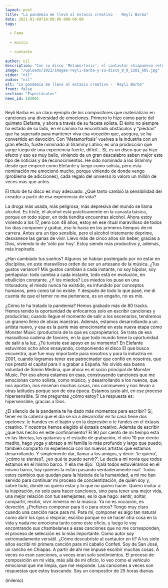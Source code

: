 ```yaml
---
layout: post
title: "La pandemia me llevó al éxtasis creativo -  Reyli Barba"
date: 2021-01-09T18:08:00.000-06:00
tags:
  
  - Fama
  
  - musica
  
  - cantante
  
author: nil
description: "Con su disco 'Metamorfosis', el cantautor chiapaneco retomó su lugar tras superar sus adicciones; en entrevista, habla sobre su apoyo a nuevas generaciones y de su devoción por la composición. "
image: "/uploads/2021/images-reyli-barba-y-su-disco_0_0_1101_685.jpg"
video: "nil"
audio: "nil"
alt: "La pandemia me llevó al éxtasis creativo -  Reyli Barba"
front: false
section: "Espectáculos"
news_id: 182005
---
```


Reyli Barba es un claro ejemplo de los compositores que materializan en canciones una diversidad de emociones. Primero lo hizo como parte del quinteto Elefante, y ahora a través de su faceta solista. El éxito no siempre ha estado de su lado, en el camino ha encontrado obstáculos y “piedras” que ha superado para mantener viva esa vocación que, asegura, se ha convertido en devoción. Con 'Metamorfosis' vuelves a la industria con un gran efecto, fuiste nominado al Grammy Latino; es una producción que surge luego de una experiencia fuerte, difícil… Sí, es un disco que ya hizo efecto y eso es muy bello, viniendo de un gran descalabro saben mejor este tipo de noticias y de reconocimientos. He sido nominado a los Grammy desde que empecé como Elefante y luego como solista, pero esta nominación me emocionó mucho, porque viniendo de donde vengo (problema de adicciones), cada regalo del universo lo valoro un millón de veces más que antes. 

El título de tu disco es muy adecuado. ¿Qué tanto cambió la sensibilidad del creador a partir de esa experiencia de vida? 

La droga más usada, más peligrosa, más depresiva del mundo se llama alcohol. Es triste, el alcohol está prácticamente en la canasta básica, porque en todo súper, en toda tiendita encuentras alcohol. Ahora estoy viviendo a los 17, pero con 48 años, estoy en ese ritual maravilloso de todos los días componer y grabar, eso lo hacía en los primeros tiempos de mi carrera. Antes era un tipo sensible, pero el alcohol tristemente deprime, desvanece las ganas de vivir. Llevo más de cinco años sin beber, gracias a Dios, viviendo lo de ‘sólo por hoy’. Estoy siendo más productivo y, además, más inspirado.  

¿Han cambiado tus sueños? Algunos se habían postergado por no estar en disciplina, en este maravilloso orden de ser un artesano de la música. ¿Tus gustos variaron? Mis gustos cambian a cada instante, no soy bipolar, soy pentapolar: todo cambia a cada instante, todo está en evolución, en ebullición constante. ¿Y los miedos? Los miedos los puse en una trituradora; el miedo nunca ha existido, es infundido por conceptos humanos, pero como tal no existe. Y después de todo lo que pasé, me di cuenta de que el temor no me pertenece, es un engaño, no es mío. 

¿Cómo te ha tratado la pandemia? Hemos grabado más de 80 tracks. Hemos tenido la oportunidad de enfocarnos solo en escribir canciones y producirlas; cuando llegue el momento de salir a los escenarios, tendremos un granero lleno de obras maestras. Además, estamos desarrollando a un artista nuevo, y esa es la parte más emocionante en esta nueva etapa como Monster Music (productora de la que es copropietario). Se trata de esa maravillosa cadena de favores, en la que todo mundo tiene la oportunidad de salir a la luz. ¿Tú tuviste ese apoyo en su momento? En Elefante estuvimos ocho años ensayando, componiendo el disco El que busca encuentra, que fue muy importante para nosotros y para la industria en 2001, cuando logramos tener ese patrocinador que confió en nosotros, que nos prestó el capital para ir a grabar a España. No olvido esa buena voluntad de Simón Medina, que ahora es el socio principal de Monster Music. Por eso ahora estamos en esas, construyendo canciones que me emocionan como solista, como músico, y desarrollando a los nuevos, que nos aportan, nos enseñan muchas cosas, nos conmueven y nos llevan a otras latitudes porque son de otra época. Estamos justo ahí, en ese proceso hipersensible. Si me preguntas ¿cómo estoy? La respuesta es: hipersensible, gracias a Dios.  

¿El silencio de la pandemia te ha dado más momentos para escribir? Sí, tener en la cabeza que el día se va a desarrollar en tu casa tiene dos opciones: te hundes en el bajón y en la depresión o te fundes en el éxtasis creativo. Y nosotros hemos elegido el éxtasis creativo. Además de escribir ¿qué has hecho en este confinamiento? El 90 por ciento de mi tiempo está en las libretas, las guitarras y el estudio de grabación, el otro 10 por ciento medito, hago yoga y abrazo a mi familia lo más profundo y largo que puedo; también comparto mi experiencia con los nuevos artistas que estamos desarrollando. Y simplemente dar, llamar a los amigos, y decir: ‘te quiero’, ‘¿cómo te sientes?, ¿en qué te puedo servir?’. Le decía a mi novia que todos estamos en el mismo barco. Y ella me dijo: ´Ojalá todos estuviéramos en el mismo barco, hay quienes la están pasando verdaderamente mal’. Todos estos cambios que quedan para la historia de la humanidad, a mí me han servido para continuar mi proceso de concientización, de quién soy y, sobre todo, dónde no quiero estar y lo que no quiero hacer. Quiero invitar a la inspiración, no solo para hacer canciones, sino para tener una mejor vida, una mejor relación con tus semejantes; es lo que hago: sentir, soltar, compartir, recibir, vivir inmerso en la música. Ya no es vocación, es devoción. ¿Prefieres componer para ti o para otros? Tengo muy claro cuando una canción nace para mí. Para mí, componer es algo tan natural como abrir los ojos o respirar; escribo porque no sé hacer otra cosa en la vida y nada me emociona tanto como este oficio, y luego le voy encontrando sus chambelanes a esas canciones que no me corresponden, el proceso de selección es lo más importante. Como autor soy extremadamente versátil. ¿Cómo descubriste al cantautor en ti? A los siete años escribí mi primera canción para mi caballo Confeti. Soy de San José, un rancho en Chiapas. A partir de ahí me impuse escribir muchas cosas. A veces no eran canciones, a veces eran solo sentimientos. El proceso de composición en mi vida, más allá de mi oficio, lo veo como el vehículo emocional que me limpia, que me responde. Las canciones a veces son respuestas que estoy buscando. Soy un compositor de 25 horas diarias. 

(milenio)